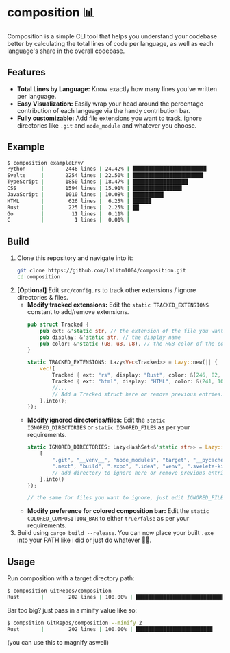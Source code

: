 # composition 📊
Composition is a simple CLI tool that helps you understand your codebase better by calculating the total lines of code per language, as well as each language's share in the overall codebase.

## Features
- **Total Lines by Language:** Know exactly how many lines you've written per language.
- **Easy Visualization:** Easily wrap your head around the percentage contribution of each language via the handy contribution bar.
- **Fully customizable:** Add file extensions you want to track, ignore directories like `.git` and `node_module` and whatever you choose.

## Example
```bash
$ composition exampleEnv/
Python     |       2446 lines | 24.42% | ████████████████████████
Svelte     |       2254 lines | 22.50% | ███████████████████████
TypeScript |       1850 lines | 18.47% | ██████████████████
CSS        |       1594 lines | 15.91% | ████████████████
JavaScript |       1010 lines | 10.08% | ██████████
HTML       |        626 lines |  6.25% | ██████
Rust       |        225 lines |  2.25% | ██
Go         |         11 lines |  0.11% |
C          |          1 lines |  0.01% |

```

## Build
1. Clone this repository and navigate into it:
   ```bash
   git clone https://github.com/lalitm1004/composition.git
   cd composition
   ```
2. **[Optional]** Edit `src/config.rs` to track other extensions / ignore directories & files.
    - **Modify tracked extensions:**
        Edit the `static TRACKED_EXTENSIONS` constant to add/remove extensions.
        ```rs
        pub struct Tracked {
            pub ext: &'static str, // the extension of the file you want to track (currently doesnt support aliases)
            pub display: &'static str, // the display name
            pub color: &'static (u8, u8, u8), // the RGB color of the contribution bar
        }

        static TRACKED_EXTENSIONS: Lazy<Vec<Tracked>> = Lazy::new(|| {
            vec![
                Tracked { ext: "rs", display: "Rust", color: &(246, 82, 9) },
                Tracked { ext: "html", display: "HTML", color: &(241, 106, 48) },
                //...
                // Add a Tracked struct here or remove previous entries.
            ].into();
        });
        ```
    - **Modify ignored directories/files:**
        Edit the `static IGNORED_DIRECTORIES` or `static IGNORED_FILES` as per your requirements.
        ```rs
        static IGNORED_DIRECTORIES: Lazy<HashSet<&'static str>> = Lazy::new(|| {
            [
                ".git", "__venv__", "node_modules", "target", "__pycache__",
                ".next", "build", ".expo", ".idea", "venv", ".svelete-kit",
                // add directory to ignore here or remove previous entries
            ].into()
        });

        // the same for files you want to ignore, just edit IGNORED_FILES
        ```
    - **Modify preference for colored composition bar:**
        Edit the `static COLORED_COMPOSITION_BAR` to either `true/false` as per your requirements.
3. Build using `cargo build --release`. You can now place your built `.exe` into your PATH like i did or just do whatever 🤷‍♀️.

## Usage
Run composition with a target directory path:
```bash
$ composition GitRepos/composition
Rust       |        202 lines | 100.00% | █████████████████████████████████████████████
```
Bar too big? just pass in a minify value like so:
```bash
$ compsition GitRepos/composition --minify 2
Rust       |        202 lines | 100.00% | █████████████████████████
```
(you can use this to magnify aswell)